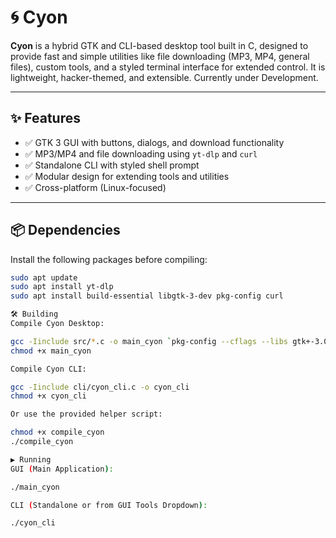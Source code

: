 # 🌀 Cyon

**Cyon** is a hybrid GTK and CLI-based desktop tool built in C, designed to provide fast and simple utilities like file downloading (MP3, MP4, general files), custom tools, and a styled terminal interface for extended control. It is lightweight, hacker-themed, and extensible. Currently under Development.

---

## ✨ Features

- ✅ GTK 3 GUI with buttons, dialogs, and download functionality  
- ✅ MP3/MP4 and file downloading using `yt-dlp` and `curl`  
- ✅ Standalone CLI with styled shell prompt  
- ✅ Modular design for extending tools and utilities
- ✅ Cross-platform (Linux-focused)

---

## 📦 Dependencies

Install the following packages before compiling:

```bash
sudo apt update
sudo apt install yt-dlp
sudo apt install build-essential libgtk-3-dev pkg-config curl

🛠️ Building
Compile Cyon Desktop:

gcc -Iinclude src/*.c -o main_cyon `pkg-config --cflags --libs gtk+-3.0`
chmod +x main_cyon

Compile Cyon CLI:

gcc -Iinclude cli/cyon_cli.c -o cyon_cli
chmod +x cyon_cli

Or use the provided helper script:

chmod +x compile_cyon
./compile_cyon

▶️ Running
GUI (Main Application):

./main_cyon

CLI (Standalone or from GUI Tools Dropdown):

./cyon_cli
